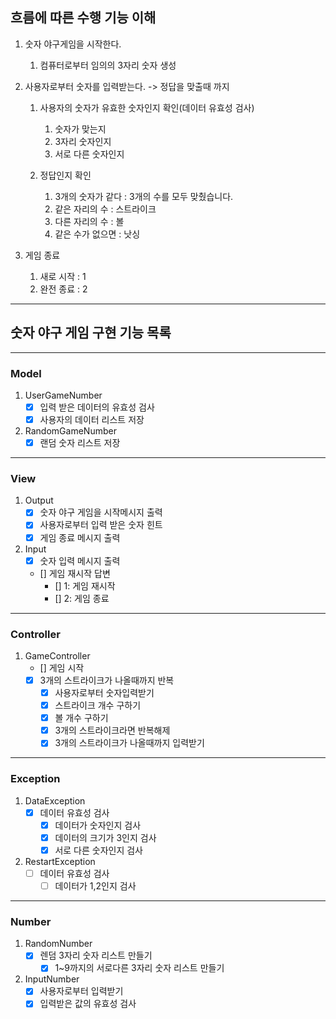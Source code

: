 ## 흐름에 따른 수행 기능 이해

1. 숫자 야구게임을 시작한다.
   1) 컴퓨터로부터 임의의 3자리 숫자 생성

2. 사용자로부터 숫자를 입력받는다. -> 정답을 맞출때 까지
   1. 사용자의 숫자가 유효한 숫자인지 확인(데이터 유효성 검사)
      1) 숫자가 맞는지
      2) 3자리 숫자인지
      3) 서로 다른 숫자인지
   
   2. 정답인지 확인
      1) 3개의 숫자가 같다 : 3개의 수를 모두 맞췄습니다.
      2) 같은 자리의 수 : 스트라이크
      3) 다른 자리의 수 : 볼
      4) 같은 수가 없으면 : 낫싱 

3. 게임 종료
   1) 새로 시작 : 1
   2) 완전 종료 : 2

---

## 숫자 야구 게임 구현 기능 목록

---
### Model
1. UserGameNumber
    - [x] 입력 받은 데이터의 유효성 검사
    - [x] 사용자의 데이터 리스트 저장
2. RandomGameNumber
    - [x] 랜덤 숫자 리스트 저장

---
### View
1. Output
    - [x] 숫자 야구 게임을 시작메시지 출력
    - [x] 사용자로부터 입력 받은 숫자 힌트
    - [x] 게임 종료 메시지 출력

2. Input
    - [x] 숫자 입력 메시지 출력
    - [] 게임 재시작 답변
        - [] 1: 게임 재시작
        - [] 2: 게임 종료

---
### Controller
1. GameController
   - [] 게임 시작
   - [x] 3개의 스트라이크가 나올때까지 반복
      - [x] 사용자로부터 숫자입력받기
      - [x] 스트라이크 개수 구하기
      - [x] 볼 개수 구하기
      - [x] 3개의 스트라이크라면 반복해제
      - [x] 3개의 스트라이크가 나올때까지 입력받기

---
### Exception
1. DataException
   - [x] 데이터 유효성 검사
     - [x] 데이터가 숫자인지 검사
     - [x] 데이터의 크기가 3인지 검사
     - [x] 서로 다른 숫자인지 검사
2. RestartException
   - [ ] 데이터 유효성 검사
     - [ ] 데이터가 1,2인지 검사

---
### Number
1. RandomNumber
   - [x] 렌덤 3자리 숫자 리스트 만들기
      - [x] 1~9까지의 서로다른 3자리 숫자 리스트 만들기
2. InputNumber
   - [x] 사용자로부터 입력받기
   - [x] 입력받은 값의 유효성 검사